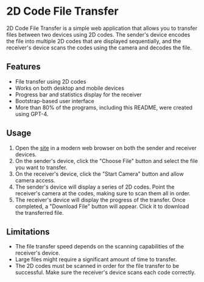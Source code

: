 # 2D Code File Transfer

2D Code File Transfer is a simple web application that allows you to transfer files between two devices using 2D codes. The sender's device encodes the file into multiple 2D codes that are displayed sequentially, and the receiver's device scans the codes using the camera and decodes the file.

## Features

* File transfer using 2D codes
* Works on both desktop and mobile devices
* Progress bar and statistics display for the receiver
* Bootstrap-based user interface
* More than 80% of the programs, including this README, were created using GPT-4.

## Usage

1.  Open the [site](https://kasys1422.github.io/2D-code-file-transfer/) in a modern web browser on both the sender and receiver devices.
2.  On the sender's device, click the "Choose File" button and select the file you want to transfer.
3.  On the receiver's device, click the "Start Camera" button and allow camera access.
4.  The sender's device will display a series of 2D codes. Point the receiver's camera at the codes, making sure to scan them all in order.
5.  The receiver's device will display the progress of the transfer. Once completed, a "Download File" button will appear. Click it to download the transferred file.

## Limitations

* The file transfer speed depends on the scanning capabilities of the receiver's device.
* Large files might require a significant amount of time to transfer.
* The 2D codes must be scanned in order for the file transfer to be successful. Make sure the receiver's device scans each code correctly.
